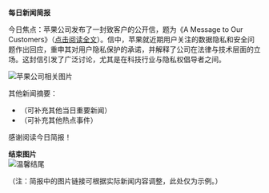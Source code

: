 **每日新闻简报**  

今日焦点：苹果公司发布了一封致客户的公开信，题为《A Message to Our Customers》（[点击阅读全文](http://www.apple.com/customer-letter/)）。信中，苹果就近期用户关注的数据隐私和安全问题作出回应，重申其对用户隐私保护的承诺，并解释了公司在法律与技术层面的立场。这封信引发了广泛讨论，尤其是在科技行业与隐私权倡导者之间。  

![苹果公司相关图片](https://cdn2.thecatapi.com/images/987.jpg)  

其他新闻摘要：  
- （可补充其他当日重要新闻）  
- （可补充其他热点事件）  

感谢阅读今日简报！  

**结束图片**  
![温馨结尾](https://cdn2.thecatapi.com/images/987.jpg)  

（注：简报中的图片链接可根据实际新闻内容调整，此处仅为示例。）